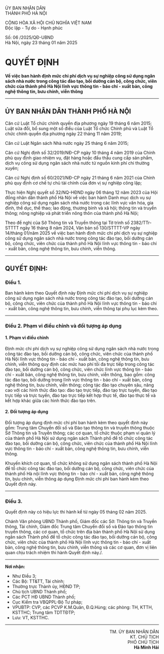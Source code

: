 ỦY BAN NHÂN DÂN  
THÀNH PHỐ HÀ NỘI  

CỘNG HÒA XÃ HỘI CHỦ NGHĨA VIỆT NAM  
Độc lập - Tự do - Hạnh phúc  

Số: 06 /2025/QĐ-UBND  
Hà Nội, ngày 23 tháng 01 năm 2025  

# QUYẾT ĐỊNH  
**Về việc ban hành định mức chi phí dịch vụ sự nghiệp công sử dụng ngân sách nhà nước trong công tác đào tạo, bồi dưỡng cán bộ, công chức, viên chức của thành phố Hà Nội lĩnh vực thông tin - báo chí - xuất bản, công nghệ thông tin, bưu chính, viễn thông**

---

## ỦY BAN NHÂN DÂN THÀNH PHỐ HÀ NỘI

Căn cứ Luật Tổ chức chính quyền địa phương ngày 19 tháng 6 năm 2015; Luật sửa đổi, bổ sung một số điều của Luật Tổ chức Chính phủ và Luật Tổ chức chính quyền địa phương ngày 22 tháng 11 năm 2019;

Căn cứ Luật Ngân sách Nhà nước ngày 25 tháng 6 năm 2015;

Căn cứ Nghị định số 32/2019/NĐ-CP ngày 10 tháng 4 năm 2019 của Chính phủ quy định giao nhiệm vụ, đặt hàng hoặc đấu thầu cung cấp sản phẩm, dịch vụ công sử dụng ngân sách nhà nước từ nguồn kinh phí chi thường xuyên;

Căn cứ Nghị định số 60/2021/NĐ-CP ngày 21 tháng 6 năm 2021 của Chính phủ quy định cơ chế tự chủ tài chính của đơn vị sự nghiệp công lập;

Thực hiện Nghị quyết số 32/NQ-HĐND ngày 06 tháng 12 năm 2023 của Hội đồng nhân dân thành phố Hà Nội về việc ban hành Danh mục dịch vụ sự nghiệp công sử dụng ngân sách nhà nước trong các lĩnh vực văn hóa, gia đình, thể dục, thể thao; lao động, thương binh và xã hội; thông tin và truyền thông; nông nghiệp và phát triển nông thôn của thành phố Hà Nội;

Theo đề nghị của Sở Thông tin và Truyền thông tại Tờ trình số 2382/TTr-STTTT ngày 16 tháng 8 năm 2024, Văn bản số 130/STTTT-VP ngày 14/tháng 01/năm 2025 về việc ban hành định mức chi phí dịch vụ sự nghiệp công sử dụng ngân sách nhà nước trong công tác đào tạo, bồi dưỡng cán bộ, công chức, viên chức của thành phố Hà Nội lĩnh vực thông tin - báo chí - xuất bản, công nghệ thông tin, bưu chính, viễn thông.

---

## QUYẾT ĐỊNH:

### Điều 1.
Ban hành kèm theo Quyết định này Định mức chi phí dịch vụ sự nghiệp công sử dụng ngân sách nhà nước trong công tác đào tạo, bồi dưỡng cán bộ, công chức, viên chức của thành phố Hà Nội lĩnh vực thông tin - báo chí - xuất bản, công nghệ thông tin, bưu chính, viễn thông tại phụ lục kèm theo.

---

### Điều 2. Phạm vi điều chỉnh và đối tượng áp dụng

#### 1. Phạm vi điều chỉnh

Định mức chi phí dịch vụ sự nghiệp công sử dụng ngân sách nhà nước trong công tác đào tạo, bồi dưỡng cán bộ, công chức, viên chức của thành phố Hà Nội lĩnh vực thông tin - báo chí - xuất bản, công nghệ thông tin, bưu chính, viễn thông quy định các mức hao phí tối đa trực tiếp trong công tác đào tạo, bồi dưỡng cán bộ, công chức, viên chức lĩnh vực thông tin - báo chí - xuất bản, công nghệ thông tin, bưu chính, viễn thông, bao gồm: công tác đào tạo, bồi dưỡng trong lĩnh vực thông tin - báo chí - xuất bản, công nghệ thông tin, bưu chính, viễn thông; công tác đào tạo chuyên sâu, nâng cao với các hình thức đào tạo: đào tạo trực tiếp, đào tạo trực tuyến, đào tạo trực tiếp và trực tuyến, đào tạo trực tiếp kết hợp thực tế, đào tạo thực tế và kết hợp khác giữa các hình thức đào tạo trên.

#### 2. Đối tượng áp dụng

Đối tượng áp dụng định mức chi phí ban hành kèm theo quyết định này gồm: Trung tâm Chuyển đổi số và Đào tạo thông tin và truyền thông thuộc Sở Thông tin và Truyền thông; các cơ quan, tổ chức thuộc phạm vi quản lý của thành phố Hà Nội sử dụng ngân sách Thành phố để tổ chức công tác đào tạo, bồi dưỡng cán bộ, công chức, viên chức của thành phố Hà Nội lĩnh vực thông tin - báo chí - xuất bản, công nghệ thông tin, bưu chính, viễn thông.

Khuyến khích cơ quan, tổ chức không sử dụng ngân sách thành phố Hà Nội để tổ chức công tác đào tạo, bồi dưỡng cán bộ, công chức, viên chức của thành phố Hà nội lĩnh vực thông tin - báo chí - xuất bản, công nghệ thông tin, bưu chính, viễn thông áp dụng Định mức chi phí ban hành kèm theo Quyết định này.

---

### Điều 3.
Quyết định này có hiệu lực thi hành kể từ ngày 05 tháng 02 năm 2025.

Chánh Văn phòng UBND Thành phố, Giám đốc các Sở: Thông tin và Truyền thông, Tài chính, Giám đốc Trung tâm Chuyển đổi số và Đào tạo thông tin truyền thông, các cơ quan, tổ chức trên địa bàn thành phố Hà Nội sử dụng ngân sách Thành phố để tổ chức công tác đào tạo, bồi dưỡng cán bộ, công chức, viên chức của thành phố Hà Nội lĩnh vực thông tin - báo chí - xuất bản, công nghệ thông tin, bưu chính, viễn thông và các cơ quan, đơn vị liên quan chịu trách nhiệm thi hành Quyết định này./.

---

**Nơi nhận:**  
- Như Điều 3;  
- Các Bộ: TT&TT, Tài chính;  
- Thường trực Thành ủy, HĐND TP;  
- Chủ tịch UBND Thành phố;  
- Các PCT HĐ UBND Thành phố;  
- Cục Kiểm tra VBQPPL-Bộ Tư pháp;  
- VPUBTP: CVP, các PCVP K.M.Quân, Đ.Q.Hùng; các phòng: TH, KTTH, KSTTHC; Trung tâm TDTTĐTP;  
- Lưu: VT, KSTTHC.  

---

<p align="right">
TM. ỦY BAN NHÂN DÂN<br>
KT. CHỦ TỊCH<br>
PHÓ CHỦ TỊCH<br>
<b>Hà Minh Hải</b>
</p>
